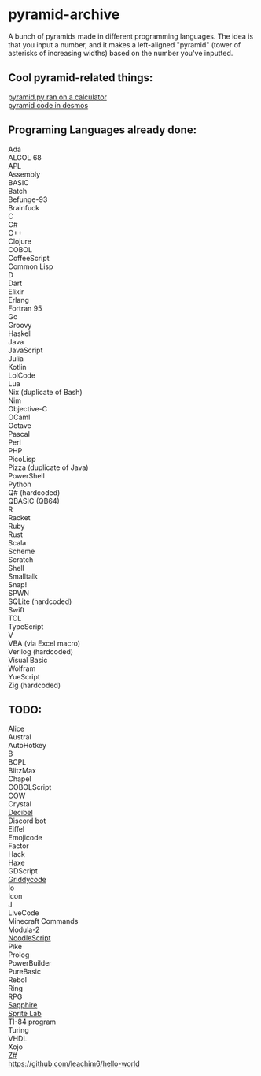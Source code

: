 # pyramid-archive
A bunch of pyramids made in different programming languages. The idea is that you input a number, and it makes a left-aligned "pyramid" (tower of asterisks of increasing widths) based on the number you've inputted.

## Cool pyramid-related things:
[pyramid.py ran on a calculator](https://youtu.be/JQqT5u8wZeE)  
[pyramid code in desmos](https://www.desmos.com/calculator/grods4qbsy)

## Programing Languages already done:
Ada  
ALGOL 68  
APL  
Assembly  
BASIC  
Batch  
Befunge-93  
Brainfuck  
C  
C#  
C++  
Clojure  
COBOL  
CoffeeScript  
Common Lisp  
D  
Dart  
Elixir  
Erlang  
Fortran 95  
Go  
Groovy  
Haskell  
Java  
JavaScript  
Julia  
Kotlin  
LolCode  
Lua  
Nix (duplicate of Bash)  
Nim  
Objective-C  
OCaml  
Octave  
Pascal  
Perl  
PHP  
PicoLisp  
Pizza (duplicate of Java)  
PowerShell  
Python  
Q# (hardcoded)  
QBASIC (QB64)  
R  
Racket  
Ruby  
Rust  
Scala  
Scheme   
Scratch  
Shell  
Smalltalk  
Snap!  
SPWN  
SQLite (hardcoded)  
Swift  
TCL  
TypeScript  
V  
VBA (via Excel macro)  
Verilog (hardcoded)  
Visual Basic  
Wolfram  
YueScript  
Zig (hardcoded)  

## TODO:
Alice  
Austral  
AutoHotkey  
B  
BCPL  
BlitzMax  
Chapel  
COBOLScript  
COW  
Crystal  
[Decibel](https://github.com/DaemonNillia/Decibel)  
Discord bot  
Eiffel  
Emojicode  
Factor  
Hack  
Haxe  
GDScript  
[Griddycode](https://github.com/face-hh/griddycode)   
Io  
Icon  
J  
LiveCode  
Minecraft Commands  
Modula-2  
[NoodleScript](https://github.com/OfficialCodeNoodles/NoodleScript)  
Pike  
Prolog  
PowerBuilder  
PureBasic  
Rebol  
Ring  
RPG   
[Sapphire](https://github.com/foxzyt/Sapphire)  
[Sprite Lab](https://code.org/en-US/tools/sprite-lab)  
TI-84 program  
Turing  
VHDL  
Xojo  
[Z#](https://github.com/sam-astro/Z-Sharp)  
https://github.com/leachim6/hello-world
